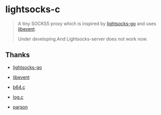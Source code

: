 # lightsocks-c

> A tiny SOCKS5 proxy which is inspired by [lightsocks-go](https://github.com/gwuhaolin/lightsocks) and uses [libevent](http://libevent.org/).
>
> Under developing.And Lightsocks-server does not work now.

## Thanks

- [lightsocks-go](https://github.com/gwuhaolin/lightsocks)

- [libevent](http://libevent.org/)

- [b64.c](https://github.com/littlstar/b64.c)

- [log.c](https://github.com/rxi/log.c)

- [parson](https://github.com/kgabis/parson)
